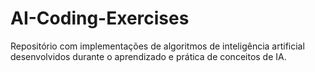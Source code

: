 # AI-Coding-Exercises
Repositório com implementações de algoritmos de inteligência artificial desenvolvidos durante o aprendizado e prática de conceitos de IA.
